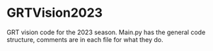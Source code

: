 # GRTVision2023

GRT vision code for the 2023 season. Main.py has the general code structure, comments are in each file for what they do.
